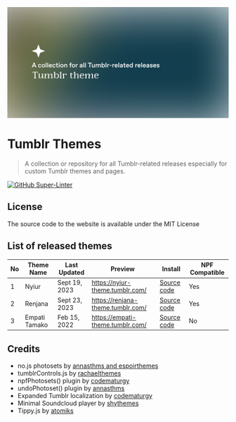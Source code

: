 ![Cover image](cover.png)

# Tumblr Themes
> A collection or repository for all Tumblr-related releases especially for custom Tumblr themes and pages.

[![GitHub Super-Linter](https://github.com/fukou/tumblr-theme/actions/workflows/super-linter.yml/badge.svg)](https://github.com/marketplace/actions/super-linter) 

## License
The source code to the website is available under the MIT License

## List of released themes
| No  | Theme Name    | Last Updated | Preview                             | Install | NPF Compatible |
| --- | ------------- | ------------ | ----------------------------------- | ------- | ------ |
| 1   | Nyiur         | Sept 19, 2023 |  https://nyiur-theme.tumblr.com/    | [Source code](https://github.com/fukuo-themes/tumblr-theme/blob/main/nyiur-theme/nyiur-theme.html)     | Yes |
| 2   | Renjana       | Sept 23, 2023  |  https://renjana-theme.tumblr.com/  | [Source code](https://github.com/fukuo-themes/tumblr-theme/blob/main/renjana-theme/renjana-theme.html)        | Yes |
| 3   | Empati Tamako | Feb 15, 2022 |  https://empati-theme.tumblr.com/   | [Source code](https://github.com/fukuo-themes/tumblr-theme/blob/main/empati-theme/empati-theme.html)        | No |

## Credits
* no.js photosets by [annasthms and espoirthemes](https://href.li/?https://github.com/annasthms/photosets)
* tumblrControls.js by [rachaelthemes](https://href.li/?https://rachaelthemes.com/tumblr-control)
* npfPhotosets() plugin by [codematurgy](https://href.li/?https://github.com/boscoxvi/npfphotosets)
* undoPhotoset() plugin by [annasthms](https://annalogs.tumblr.com/photosets)
* Expanded Tumblr localization by [codematurgy](https://href.li/?https://github.com/boscoxvi/expandedtumblrlocalization)
* Minimal Soundcloud player by [shythemes](https://shythemes.tumblr.com/post/114792480648/minimal-soundcloud-player)
* Tippy.js by [atomiks](https://atomiks.github.io/tippyjs/)
